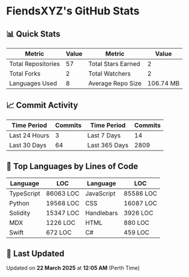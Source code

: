 # FiendsXYZ's GitHub Stats

## 📊 Quick Stats

| Metric               | Value       | Metric               | Value       |
|----------------------|-------------|----------------------|-------------|
| Total Repositories   | 57 | Total Stars Earned   | 2 |
| Total Forks          | 2 | Total Watchers       | 2 |
| Languages Used       | 8 | Average Repo Size    | 106.74 MB |

## 📈 Commit Activity

| Time Period      | Commits      | Time Period      | Commits      |
|------------------|--------------|------------------|--------------|
| Last 24 Hours    | 3 | Last 7 Days      | 14 |
| Last 30 Days     | 64 | Last 365 Days    | 2809 |

## 📝 Top Languages by Lines of Code

| Language       | LOC        | Language       | LOC        |
|----------------|------------|----------------|------------|
| TypeScript       | 86063 LOC  | JavaScript       | 85586 LOC  |
| Python       | 19568 LOC  | CSS       | 16087 LOC  |
| Solidity       | 15347 LOC  | Handlebars       | 3926 LOC  |
| MDX       | 1226 LOC  | HTML       | 880 LOC  |
| Swift       | 672 LOC  | C#       | 459 LOC  |

## 📅 Last Updated

Updated on **22 March 2025** at **12:05 AM** (Perth Time)
